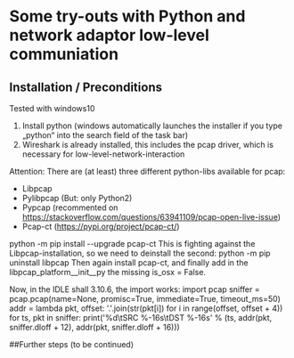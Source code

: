 # Some try-outs with Python and network adaptor low-level communiation

## Installation / Preconditions
Tested with windows10

1.	Install python (windows automatically launches the installer if you type „python“ into the search field of the task bar)
2.	Wireshark is already installed, this includes the pcap driver, which is necessary for low-level-network-interaction

Attention: There are (at least) three different python-libs available for pcap:
-	Libpcap
-	Pylibpcap (But: only Python2)
-	Pypcap (recommented on https://stackoverflow.com/questions/63941109/pcap-open-live-issue)
-	Pcap-ct (https://pypi.org/project/pcap-ct/)

python -m pip install --upgrade pcap-ct
This is fighting against the Libpcap-installation, so we need to deinstall the second:
python -m pip uninstall libpcap
Then again install pcap-ct, and finally add in the libpcap\_platform\__init__py the missing is_osx     = False.

Now, in the IDLE shall 3.10.6, the import works:
import pcap
sniffer = pcap.pcap(name=None, promisc=True, immediate=True, timeout_ms=50)
addr = lambda pkt, offset: '.'.join(str(pkt[i]) for i in range(offset, offset + 4))
for ts, pkt in sniffer:
     print('%d\tSRC %-16s\tDST %-16s' % (ts, addr(pkt, sniffer.dloff + 12), addr(pkt, sniffer.dloff + 16)))

##Further steps
(to be continued)
